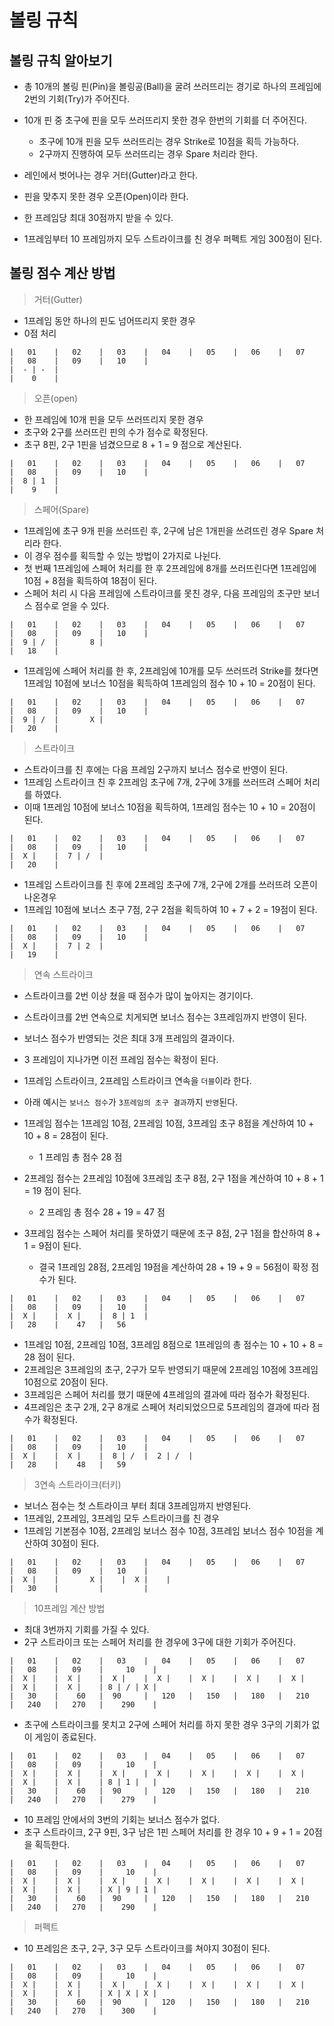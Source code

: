 # 볼링 규칙

## 볼링 규칙 알아보기

- 총 10개의 볼링 핀(Pin)을 볼링공(Ball)을 굴려 쓰러뜨리는 경기로 하나의 프레임에 2번의 기회(Try)가 주어진다.
- 10개 핀 중 초구에 핀을 모두 쓰러뜨리지 못한 경우 한번의 기회를 더 주어진다.
    - 초구에 10개 핀을 모두 쓰러뜨리는 경우 Strike로 10점을 획득 가능하다.
    - 2구까지 진행하여 모두 쓰러뜨리는 경우 Spare 처리라 한다.
- 레인에서 벗어나는 경우 거터(Gutter)라고 한다.
- 핀을 맞추지 못한 경우 오픈(Open)이라 한다.

- 한 프레임당 최대 30점까지 받을 수 있다.
- 1프레임부터 10 프레임까지 모두 스트라이크를 친 경우 퍼펙트 게임 300점이 된다.

## 볼링 점수 계산 방법

> 거터(Gutter)

- 1프레임 동안 하나의 핀도 넘어뜨리지 못한 경우
- 0점 처리

```text
|   01    |   02    |   03    |   04    |   05    |   06    |   07    |   08    |   09    |   10    |
|  - | -  |   
|    0    |
```

> 오픈(open)

- 한 프레임에 10개 핀을 모두 쓰러뜨리지 못한 경우
- 초구와 2구를 쓰러뜨린 핀의 수가 점수로 확정된다.
- 초구 8핀, 2구 1핀을 넘겼으므로 8 + 1 = 9 점으로 계산된다.

```text
|   01    |   02    |   03    |   04    |   05    |   06    |   07    |   08    |   09    |   10    |
|  8 | 1  |   
|    9    |
```

> 스페어(Spare)

- 1프레임에 초구 9개 핀을 쓰러뜨린 후, 2구에 남은 1개핀을 쓰려뜨린 경우 Spare 처리라 한다.
- 이 경우 점수를 획득할 수 있는 방법이 2가지로 나뉜다.
- 첫 번째 1프레임에 스페어 처리를 한 후 2프레임에 8개를 쓰러뜨린다면 1프레임에 10점 + 8점을 획득하여 18점이 된다.
- 스페어 처리 시 다음 프레임에 스트라이크를 못친 경우, 다음 프레임의 초구만 보너스 점수로 얻을 수 있다.

```text
|   01    |   02    |   03    |   04    |   05    |   06    |   07    |   08    |   09    |   10    |
|  9 | /  |       8 |   
|   18    |
```

- 1프레임에 스페어 처리를 한 후, 2프레임에 10개를 모두 쓰러뜨려 Strike를 쳤다면 1프레임 10점에 보너스 10점을 획득하여 1프레임의 점수 10 + 10 = 20점이 된다.

```text
|   01    |   02    |   03    |   04    |   05    |   06    |   07    |   08    |   09    |   10    |
|  9 | /  |       X |   
|   20    |
```

> 스트라이크

- 스트라이크를 친 후에는 다음 프레임 2구까지 보너스 점수로 반영이 된다.
- 1프레임 스트라이크 친 후 2프레임 초구에 7개, 2구에 3개를 쓰러뜨려 스페어 처리를 하였다.
- 이때 1프레임 10점에 보너스 10점을 획득하여, 1프레임 점수는 10 + 10 = 20점이 된다.

```text
|   01    |   02    |   03    |   04    |   05    |   06    |   07    |   08    |   09    |   10    |
|  X |    |  7 | /  |
|   20    |
```

- 1프레임 스트라이크를 친 후에 2프레임 초구에 7개, 2구에 2개를 쓰러뜨려 오픈이 나온경우
- 1프레임 10점에 보너스 초구 7점, 2구 2점을 획득하여 10 + 7 + 2 = 19점이 된다.

```text
|   01    |   02    |   03    |   04    |   05    |   06    |   07    |   08    |   09    |   10    |
|  X |    |  7 | 2  |
|   19    |
```

> 연속 스트라이크

- 스트라이크를 2번 이상 쳤을 때 점수가 많이 높아지는 경기이다.
- 스트라이크를 2번 연속으로 치게되면 보너스 점수는 3프레임까지 반영이 된다.
- 보너스 점수가 반영되는 것은 최대 3개 프레임의 결과이다.
- 3 프레임이 지나가면 이전 프레임 점수는 확정이 된다.

- 1프레임 스트라이크, 2프레임 스트라이크 연속을 `더블`이라 한다.
- 아래 예시는 `보너스 점수`가 `3프레임의 초구 결과`까지 `반영`된다.
- 1프레임 점수는 1프레임 10점, 2프레임 10점, 3프레임 초구 8점을 계산하여 10 + 10 + 8 = 28점이 된다.
    - 1 프레임 총 점수 28 점
- 2프레임 점수는 2프레임 10점에 3프레임 초구 8점, 2구 1점을 계산하여 10 + 8 + 1 = 19 점이 된다.
    - 2 프레임 총 점수 28 + 19 = 47 점
- 3프레임 점수는 스페어 처리를 못하였기 때문에 초구 8점, 2구 1점을 합산하여 8 + 1 = 9점이 된다.
    - 결국 1프레임 28점, 2프레임 19점을 계산하여 28 + 19 + 9 = 56점이 확정 점수가 된다.

```text
|   01    |   02    |   03    |   04    |   05    |   06    |   07    |   08    |   09    |   10    |
|  X |    |  X |    |  8 | 1  | 
|   28    |    47   |   56 
```

- 1프레임 10점, 2프레임 10점, 3프레임 8점으로 1프레임의 총 점수는 10 + 10 + 8 = 28 점이 된다.
- 2프레임은 3프레임의 초구, 2구가 모두 반영되기 때문에 2프레임 10점에 3프레임 10점으로 20점이 된다.
- 3프레임은 스페어 처리를 했기 때문에 4프레임의 결과에 따라 점수가 확정된다.
- 4프레임은 초구 2개, 2구 8개로 스페어 처리되었으므로 5프레임의 결과에 따라 점수가 확정된다.

```text
|   01    |   02    |   03    |   04    |   05    |   06    |   07    |   08    |   09    |   10    |
|  X |    |  X |    |  8 | /  |  2 | /  |
|   28    |    48   |   59 
```

> 3연속 스트라이크(터키)

- 보너스 점수는 첫 스트라이크 부터 최대 3프레임까지 반영된다.
- 1프레임, 2프레임, 3프레임 모두 스트라이크를 친 경우
- 1프레임 기본점수 10점, 2프레임 보너스 점수 10점, 3프레임 보너스 점수 10점을 계산하여 30점이 된다.

```text
|   01    |   02    |   03    |   04    |   05    |   06    |   07    |   08    |   09    |   10    |
|  X |    |       X |    |  X |    |
|   30    |         |         |
```

> 10프레임 계산 방법

- 최대 3번까지 기회를 가질 수 있다.
- 2구 스트라이크 또는 스페어 처리를 한 경우에 3구에 대한 기회가 주어진다.

```text
|   01    |   02    |   03    |   04    |   05    |   06    |   07    |   08    |   09    |     10    |
|  X |    |  X |    |  X |    |  X |    |  X |    |  X |    |  X |    |  X |    |  X |    | 8 | / | X |
|   30    |    60   |  90     |   120   |   150   |   180   |   210   |   240   |   270   |    290    | 
```

- 초구에 스트라이크를 못치고 2구에 스페어 처리를 하지 못한 경우 3구의 기회가 없이 게임이 종료된다.

```text
|   01    |   02    |   03    |   04    |   05    |   06    |   07    |   08    |   09    |     10    |
|  X |    |  X |    |  X |    |  X |    |  X |    |  X |    |  X |    |  X |    |  X |    | 8 | 1 |   |
|   30    |    60   |  90     |   120   |   150   |   180   |   210   |   240   |   270   |    279    | 
```

- 10 프레임 안에서의 3번의 기회는 보너스 점수가 없다.
- 초구 스트라이크, 2구 9핀, 3구 남은 1핀 스페어 처리를 한 경우 10 + 9 + 1 = 20점을 획득한다.

```text
|   01    |   02    |   03    |   04    |   05    |   06    |   07    |   08    |   09    |     10    |
|  X |    |  X |    |  X |    |  X |    |  X |    |  X |    |  X |    |  X |    |  X |    | X | 9 | 1 |
|   30    |    60   |  90     |   120   |   150   |   180   |   210   |   240   |   270   |    290    | 
```

> 퍼펙트

- 10 프레임은 초구, 2구, 3구 모두 스트라이크를 쳐야지 30점이 된다.

```text
|   01    |   02    |   03    |   04    |   05    |   06    |   07    |   08    |   09    |     10    |
|  X |    |  X |    |  X |    |  X |    |  X |    |  X |    |  X |    |  X |    |  X |    | X | X | X |
|   30    |    60   |  90     |   120   |   150   |   180   |   210   |   240   |   270   |    300    | 
```
